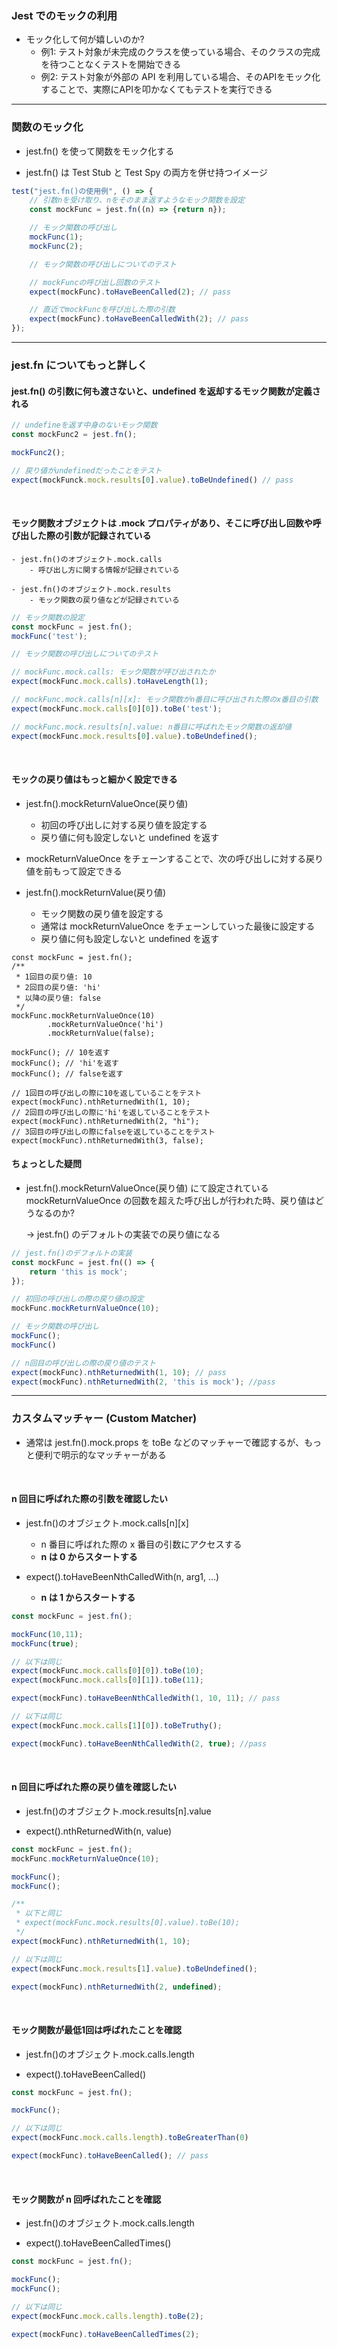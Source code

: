 ### Jest でのモックの利用
- モック化して何が嬉しいのか?
    - 例1: テスト対象が未完成のクラスを使っている場合、そのクラスの完成を待つことなくテストを開始できる
    - 例2: テスト対象が外部の API を利用している場合、そのAPIをモック化することで、実際にAPIを叩かなくてもテストを実行できる

---

### 関数のモック化

- jest.fn() を使って関数をモック化する

- jest.fn() は Test Stub と Test Spy の両方を併せ持つイメージ

```js:test.js
test("jest.fn()の使用例", () => {
    // 引数nを受け取り、nをそのまま返すようなモック関数を設定
    const mockFunc = jest.fn((n) => {return n});

    // モック関数の呼び出し
    mockFunc(1);
    mockFunc(2);

    // モック関数の呼び出しについてのテスト

    // mockFuncの呼び出し回数のテスト
    expect(mockFunc).toHaveBeenCalled(2); // pass

    // 直近でmockFuncを呼び出した際の引数
    expect(mockFunc).toHaveBeenCalledWith(2); // pass
});
```

---

### jest.fn についてもっと詳しく

#### jest.fn() の引数に何も渡さないと、undefined を返却するモック関数が定義される

```js:test.js
// undefineを返す中身のないモック関数
const mockFunc2 = jest.fn();

mockFunc2();

// 戻り値がundefinedだったことをテスト
expect(mockFunck.mock.results[0].value).toBeUndefined() // pass
```

<br>

#### モック関数オブジェクトは .mock プロパティがあり、そこに呼び出し回数や呼び出した際の引数が記録されている

    - jest.fn()のオブジェクト.mock.calls
        - 呼び出し方に関する情報が記録されている

    - jest.fn()のオブジェクト.mock.results
        - モック関数の戻り値などが記録されている

```js:test.js
// モック関数の設定
const mockFunc = jest.fn();
mockFunc('test');

// モック関数の呼び出しについてのテスト

// mockFunc.mock.calls: モック関数が呼び出されたか
expect(mockFunc.mock.calls).toHaveLength(1); 

// mockFunc.mock.calls[n][x]: モック関数がn番目に呼び出された際のx番目の引数
expect(mockFunc.mock.calls[0][0]).toBe('test'); 

// mockFunc.mock.results[n].value: n番目に呼ばれたモック関数の返却値
expect(mockFunc.mock.results[0].value).toBeUndefined();
```

<br>

#### モックの戻り値はもっと細かく設定できる

- jest.fn().mockReturnValueOnce(戻り値)
    - 初回の呼び出しに対する戻り値を設定する
    - 戻り値に何も設定しないと undefined を返す

- mockReturnValueOnce をチェーンすることで、次の呼び出しに対する戻り値を前もって設定できる

- jest.fn().mockReturnValue(戻り値)
    - モック関数の戻り値を設定する
    - 通常は mockReturnValueOnce をチェーンしていった最後に設定する
    - 戻り値に何も設定しないと undefined を返す

```js: test.js
const mockFunc = jest.fn();
/**
 * 1回目の戻り値: 10
 * 2回目の戻り値: 'hi'
 * 以降の戻り値: false
 */
mockFunc.mockReturnValueOnce(10)
        .mockReturnValueOnce('hi')
        .mockReturnValue(false);

mockFunc(); // 10を返す
mockFunc(); // 'hi'を返す
mockFunc(); // falseを返す

// 1回目の呼び出しの際に10を返していることをテスト
expect(mockFunc).nthReturnedWith(1, 10);
// 2回目の呼び出しの際に'hi'を返していることをテスト
expect(mockFunc).nthReturnedWith(2, "hi");
// 3回目の呼び出しの際にfalseを返していることをテスト
expect(mockFunc).nthReturnedWith(3, false);
```

#### ちょっとした疑問

- jest.fn().mockReturnValueOnce(戻り値) にて設定されている mockReturnValueOnce の回数を超えた呼び出しが行われた時、戻り値はどうなるのか?

    -> jest.fn() のデフォルトの実装での戻り値になる

```js:test.js
// jest.fn()のデフォルトの実装
const mockFunc = jest.fn(() => {
    return 'this is mock';
});

// 初回の呼び出しの際の戻り値の設定
mockFunc.mockReturnValueOnce(10);

// モック関数の呼び出し
mockFunc();
mockFunc()

// n回目の呼び出しの際の戻り値のテスト
expect(mockFunc).nthReturnedWith(1, 10); // pass
expect(mockFunc).nthReturnedWith(2, 'this is mock'); //pass
```

---

### カスタムマッチャー (Custom Matcher)

- 通常は jest.fn().mock.props を toBe などのマッチャーで確認するが、もっと便利で明示的なマッチャーがある

<br>

#### n 回目に呼ばれた際の引数を確認したい

- jest.fn()のオブジェクト.mock.calls[n][x]
    - n 番目に呼ばれた際の x 番目の引数にアクセスする
    - **n は 0 からスタートする**

- expect().toHaveBeenNthCalledWith(n, arg1, ...)
    - **n は 1 からスタートする**

```js:test.js
const mockFunc = jest.fn();

mockFunc(10,11);
mockFunc(true);

// 以下は同じ
expect(mockFunc.mock.calls[0][0]).toBe(10);
expect(mockFunc.mock.calls[0][1]).toBe(11);

expect(mockFunc).toHaveBeenNthCalledWith(1, 10, 11); // pass

// 以下は同じ
expect(mockFunc.mock.calls[1][0]).toBeTruthy();

expect(mockFunc).toHaveBeenNthCalledWith(2, true); //pass
```

<br>

#### n 回目に呼ばれた際の戻り値を確認したい

- jest.fn()のオブジェクト.mock.results[n].value

- expect().nthReturnedWith(n, value)

```js:test.js
const mockFunc = jest.fn();
mockFunc.mockReturnValueOnce(10);

mockFunc();
mockFunc();

/**
 * 以下と同じ
 * expect(mockFunc.mock.results[0].value).toBe(10);
 */
expect(mockFunc).nthReturnedWith(1, 10);

// 以下は同じ
expect(mockFunc.mock.results[1].value).toBeUndefined();

expect(mockFunc).nthReturnedWith(2, undefined);
```

<br>

#### モック関数が最低1回は呼ばれたことを確認
- jest.fn()のオブジェクト.mock.calls.length

- expect().toHaveBeenCalled()

```js:test.js
const mockFunc = jest.fn();

mockFunc();

// 以下は同じ
expect(mockFunc.mock.calls.length).toBeGreaterThan(0)

expect(mockFunc).toHaveBeenCalled(); // pass
```

<br>

#### モック関数が n 回呼ばれたことを確認

- jest.fn()のオブジェクト.mock.calls.length

- expect().toHaveBeenCalledTimes()

```js:test.js
const mockFunc = jest.fn();

mockFunc();
mockFunc();

// 以下は同じ
expect(mockFunc.mock.calls.length).toBe(2);

expect(mockFunc).toHaveBeenCalledTimes(2);
```